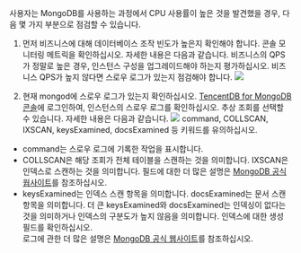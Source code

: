 사용자는 MongoDB를 사용하는 과정에서 CPU 사용률이 높은 것을 발견했을 경우, 다음 몇 가지 부분으로 점검할 수 있습니다.<br>
1. 먼저 비즈니스에 대해 데이터베이스 조작 빈도가 높은지 확인해야 합니다.
콘솔 모니터링 메트릭을 확인하십시오. 자세한 내용은 다음과 같습니다. 비즈니스의 QPS가 정말로 높은 경우, 인스턴스 구성을 업그레이드해야 하는지 평가하십시오. 비즈니스 QPS가 높지 않다면 스로우 로그가 있는지 점검해야 합니다.
![](https://main.qcloudimg.com/raw/e013e4387e144b8f98ab1de810503c0d.png)


2. 현재 mongod에 스로우 로그가 있는지 확인하십시오.
[TencentDB for MongoDB 콘솔](https://console.cloud.tencent.com/mongodb)에 로그인하여, 인스턴스의 스로우 로그를 확인하십시오. 추상 조회를 선택할 수 있습니다. 자세한 내용은 다음과 같습니다.
![](https://main.qcloudimg.com/raw/19a7b1568cf38f6b493cb5088cfdff93.png)
command, COLLSCAN, IXSCAN, keysExamined, docsExamined 등 키워드를 유의하십시오.


 - command는 스로우 로그에 기록한 작업을 표시합니다.<br>
 - COLLSCAN은 해당 조회가 전체 테이블을 스캔하는 것을 의미합니다. IXSCAN은 인덱스로 스캔하는 것을 의미합니다. 필드에 대한 더 많은 설명은 [MongoDB 공식 웝사이트](https://docs.mongodb.com/manual/reference/explain-results/index.html)를 참조하십시오.<br>
 - keysExamined는 인덱스 스캔 항목을 의미합니다. docsExamined는 문서 스캔 항목을 의미합니다. 더 큰 keysExamined와 docsExamined는 인덱싱이 없다는 것을 의미하거나 인덱스의 구분도가 높지 않음을 의미합니다. 인덱스에 대한 생성 필드를 확인하십시오.<br>
로그에 관한 더 많은 설명은 [MongoDB 공식 웹사이트](https://docs.mongodb.com/manual/reference/log-messages/index.html)를 참조하십시오.
